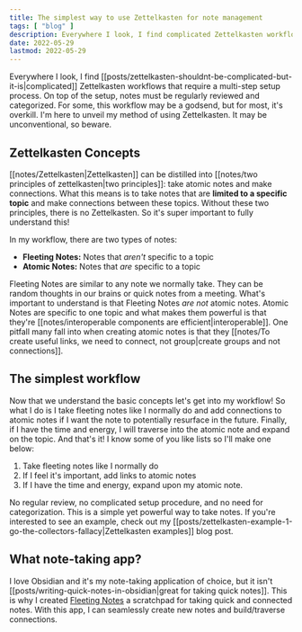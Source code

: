 ```yaml
---
title: The simplest way to use Zettelkasten for note management
tags: [ "blog" ]
description: Everywhere I look, I find complicated Zettelkasten workflows that require a multi-step setup process. On top of the setup, notes must be regularly reviewed and categorized. For some, this workflow may be a godsend, but for most, it's overkill. I'm here to unveil my method of using Zettelkasten. It may be unconventional, so beware.
date: 2022-05-29
lastmod: 2022-05-29
---
```

Everywhere I look, I find [[posts/zettelkasten-shouldnt-be-complicated-but-it-is|complicated]] Zettelkasten workflows that require a multi-step setup process. On top of the setup, notes must be regularly reviewed and categorized. For some, this workflow may be a godsend, but for most, it's overkill. I'm here to unveil my method of using Zettelkasten. It may be unconventional, so beware.

## Zettelkasten Concepts
[[notes/Zettelkasten|Zettelkasten]] can be distilled into [[notes/two principles of zettelkasten|two principles]]: take atomic notes and make connections. What this means is to take notes that are **limited to a specific topic** and make connections between these topics. Without these two principles, there is no Zettelkasten. So it's super important to fully understand this!

In my workflow, there are two types of notes:
- **Fleeting Notes:** Notes that *aren't* specific to a topic
- **Atomic Notes:** Notes that *are* specific to a topic

Fleeting Notes are similar to any note we normally take. They can be random thoughts in our brains or quick notes from a meeting. What's important to understand is that Fleeting Notes *are not* atomic notes. Atomic Notes are specific to one topic and what makes them powerful is that they're [[notes/interoperable components are efficient|interoperable]]. One pitfall many fall into when creating atomic notes is that they [[notes/To create useful links, we need to connect, not group|create groups and not connections]]. 

## The simplest workflow
Now that we understand the basic concepts let's get into my workflow! So what I do is I take fleeting notes like I normally do and add connections to atomic notes if I want the note to potentially resurface in the future. Finally, if I have the time and energy, I will traverse into the atomic note and expand on the topic. And that's it! I know some of you like lists so I'll make one below:

1. Take fleeting notes like I normally do
2. If I feel it's important, add links to atomic notes
3. If I have the time and energy, expand upon my atomic note.

No regular review, no complicated setup procedure, and no need for categorization. This is a simple yet powerful way to take notes. If you're interested to see an example, check out my [[posts/zettelkasten-example-1-go-the-collectors-fallacy|Zettelkasten examples]] blog post.

## What note-taking app?
I love Obsidian and it's my note-taking application of choice, but it isn't [[posts/writing-quick-notes-in-obsidian|great for taking quick notes]]. This is why I created [Fleeting Notes](https://fleetingnotes.app/) a scratchpad for taking quick and connected notes. With this app, I can seamlessly create new notes and build/traverse connections.

